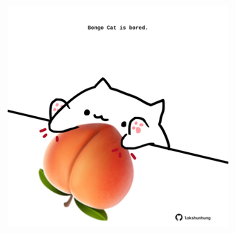 <!-- built at 14/03/2024, 13:00:44 UTC -->
<p align="center">
  <img width="500" height="500" src="./ReadmeImage.svg">
</p>
